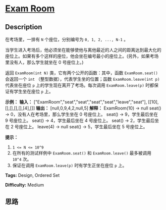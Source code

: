 # [Exam Room][title]

## Description

在考场里，一排有 `N` 个座位，分别编号为 `0, 1, 2, ..., N-1` 。

当学生进入考场后，他必须坐在能够使他与离他最近的人之间的距离达到最大化的座位上。如果有多个这样的座位，他会坐在编号最小的座位上。(另外，如果考场里没有人，那么学生就坐在
0 号座位上。)

返回 `ExamRoom(int N)` 类，它有两个公开的函数：其中，函数 `ExamRoom.seat()` 会返回一个 `int`
（整型数据），代表学生坐的位置；函数 `ExamRoom.leave(int p)` 代表坐在座位 `p` 上的学生现在离开了考场。每次调用
`ExamRoom.leave(p)` 时都保证有学生坐在座位 `p` 上。



**示例：**
            **输入：** ["ExamRoom","seat","seat","seat","seat","leave","seat"], [[10],[],[],[],[],[4],[]]    **输出：** [null,0,9,4,2,null,5]    **解释：**    ExamRoom(10) -> null    seat() -> 0，没有人在考场里，那么学生坐在 0 号座位上。    seat() -> 9，学生最后坐在 9 号座位上。    seat() -> 4，学生最后坐在 4 号座位上。    seat() -> 2，学生最后坐在 2 号座位上。    leave(4) -> null    seat() -> 5，学生最后坐在 5 号座位上。    



**提示：**

  1. `1 <= N <= 10^9`
  2. 在所有的测试样例中 `ExamRoom.seat()` 和 `ExamRoom.leave()` 最多被调用 `10^4` 次。
  3. 保证在调用 `ExamRoom.leave(p)` 时有学生正坐在座位 `p` 上。


**Tags:** Design, Ordered Set

**Difficulty:** Medium

## 思路

[title]: https://leetcode-cn.com/problems/exam-room
